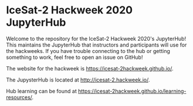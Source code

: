 # IceSat-2 Hackweek 2020 JupyterHub

Welcome to the repository for the IceSat-2 Hackweek 2020's JupyterHub! This maintains the JupyterHub that instructors and participants will use for the hackweeks. If you have trouble connecting to the hub or getting something to work, feel free to open an issue on GitHub!

The website for the hackweek is https://icesat-2hackweek.github.io/.

The JupysterHub is located at http://icesat-2.hackweek.io/.

Hub learning can be found at https://icesat-2hackweek.github.io/learning-resources/.